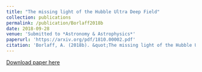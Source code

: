 ```yaml
---
title: "The missing light of the Hubble Ultra Deep Field"
collection: publications
permalink: /publication/Borlaff2018b
date: 2018-09-28
venue: 'Submitted to *Astronomy & Astrophysics*'
paperurl: 'https://arxiv.org/pdf/1810.00002.pdf'
citation: 'Borlaff, A. (2018b). &quot;The missing light of the Hubble Ultra Deep Field. &quot; <i> Submitted to A&A </i>. 1(1).'
---
```


[Download paper here](https://arxiv.org/abs/1810.00002)
